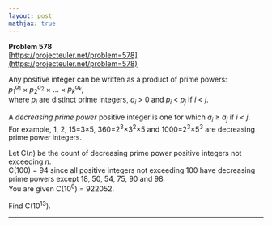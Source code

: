 ```yaml
---
layout: post
mathjax: true
---
```

**Problem 578**  
[https://projecteuler.net/problem=578](https://projecteuler.net/problem=578)

<p>Any positive integer can be written as a product of prime powers: <var>p</var><sub>1</sub><sup><var>a</var><sub>1</sub></sup> × <var>p</var><sub>2</sub><sup><var>a</var><sub>2</sub></sup> × ... × <var>p<sub>k</sub><sup>a<sub>k</sub></sup></var>,<br />
where <var>p<sub>i</sub></var> are distinct prime integers, <var>a<sub>i</sub></var> &gt; 0 and <var>p<sub>i</sub></var> &lt; <var>p<sub>j</sub></var> if <var>i</var> &lt; <var>j</var>.</p>

<p>A <i>decreasing prime power</i> positive integer is one for which <var>a<sub>i</sub></var> ≥ <var>a<sub>j</sub></var> if <var>i</var> &lt; <var>j</var>.<br />
For example, 1, 2, 15=3×5, 360=2<sup>3</sup>×3<sup>2</sup>×5 and 1000=2<sup>3</sup>×5<sup>3</sup> are decreasing prime power integers.</p>

<p>Let C(<var>n</var>) be the count of decreasing prime power positive integers not exceeding <var>n</var>.<br />
C(100) = 94 since all positive integers not exceeding 100 have decreasing prime powers except 18, 50, 54, 75, 90 and 98.<br />
You are given C(10<sup>6</sup>) = 922052.</p>

<p>Find C(10<sup>13</sup>).</p>

---
